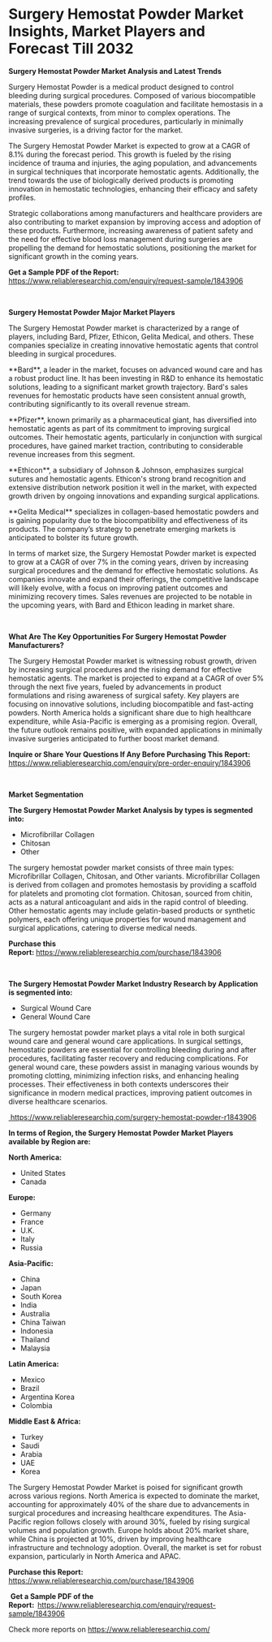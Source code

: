 <p><h1>Surgery Hemostat Powder Market Insights, Market Players and Forecast Till 2032</h1></p><p><strong>Surgery Hemostat Powder Market Analysis and Latest Trends</strong></p>
<p><p>Surgery Hemostat Powder is a medical product designed to control bleeding during surgical procedures. Composed of various biocompatible materials, these powders promote coagulation and facilitate hemostasis in a range of surgical contexts, from minor to complex operations. The increasing prevalence of surgical procedures, particularly in minimally invasive surgeries, is a driving factor for the market.</p><p>The Surgery Hemostat Powder Market is expected to grow at a CAGR of 8.1% during the forecast period. This growth is fueled by the rising incidence of trauma and injuries, the aging population, and advancements in surgical techniques that incorporate hemostatic agents. Additionally, the trend towards the use of biologically derived products is promoting innovation in hemostatic technologies, enhancing their efficacy and safety profiles.</p><p>Strategic collaborations among manufacturers and healthcare providers are also contributing to market expansion by improving access and adoption of these products. Furthermore, increasing awareness of patient safety and the need for effective blood loss management during surgeries are propelling the demand for hemostatic solutions, positioning the market for significant growth in the coming years.</p></p>
<p><strong>Get a Sample PDF of the Report:&nbsp;</strong> <a href="https://www.reliableresearchiq.com/enquiry/request-sample/1843906?utm_campaign=2580&utm_medium=2&utm_source=Github&utm_content=ia&utm_term=05032025&utm_id=surgery-hemostat-powder">https://www.reliableresearchiq.com/enquiry/request-sample/1843906</a></p>
<p>&nbsp;</p>
<p><strong>Surgery Hemostat Powder Major Market Players</strong></p>
<p><p>The Surgery Hemostat Powder market is characterized by a range of players, including Bard, Pfizer, Ethicon, Gelita Medical, and others. These companies specialize in creating innovative hemostatic agents that control bleeding in surgical procedures. </p><p>**Bard**, a leader in the market, focuses on advanced wound care and has a robust product line. It has been investing in R&D to enhance its hemostatic solutions, leading to a significant market growth trajectory. Bard's sales revenues for hemostatic products have seen consistent annual growth, contributing significantly to its overall revenue stream.</p><p>**Pfizer**, known primarily as a pharmaceutical giant, has diversified into hemostatic agents as part of its commitment to improving surgical outcomes. Their hemostatic agents, particularly in conjunction with surgical procedures, have gained market traction, contributing to considerable revenue increases from this segment.</p><p>**Ethicon**, a subsidiary of Johnson & Johnson, emphasizes surgical sutures and hemostatic agents. Ethicon's strong brand recognition and extensive distribution network position it well in the market, with expected growth driven by ongoing innovations and expanding surgical applications.</p><p>**Gelita Medical** specializes in collagen-based hemostatic powders and is gaining popularity due to the biocompatibility and effectiveness of its products. The company’s strategy to penetrate emerging markets is anticipated to bolster its future growth.</p><p>In terms of market size, the Surgery Hemostat Powder market is expected to grow at a CAGR of over 7% in the coming years, driven by increasing surgical procedures and the demand for effective hemostatic solutions. As companies innovate and expand their offerings, the competitive landscape will likely evolve, with a focus on improving patient outcomes and minimizing recovery times. Sales revenues are projected to be notable in the upcoming years, with Bard and Ethicon leading in market share.</p></p>
<p>&nbsp;</p>
<p><strong>What Are The Key Opportunities For Surgery Hemostat Powder Manufacturers?</strong></p>
<p><p>The Surgery Hemostat Powder market is witnessing robust growth, driven by increasing surgical procedures and the rising demand for effective hemostatic agents. The market is projected to expand at a CAGR of over 5% through the next five years, fueled by advancements in product formulations and rising awareness of surgical safety. Key players are focusing on innovative solutions, including biocompatible and fast-acting powders. North America holds a significant share due to high healthcare expenditure, while Asia-Pacific is emerging as a promising region. Overall, the future outlook remains positive, with expanded applications in minimally invasive surgeries anticipated to further boost market demand.</p></p>
<p><strong>Inquire or Share Your Questions If Any Before Purchasing This Report:</strong> <a href="https://www.reliableresearchiq.com/enquiry/pre-order-enquiry/1843906?utm_campaign=2580&utm_medium=2&utm_source=Github&utm_content=ia&utm_term=05032025&utm_id=surgery-hemostat-powder">https://www.reliableresearchiq.com/enquiry/pre-order-enquiry/1843906</a></p>
<p>&nbsp;</p>
<p><strong>Market Segmentation</strong></p>
<p><strong>The Surgery Hemostat Powder Market Analysis by types is segmented into:</strong></p>
<p><ul><li>Microfibrillar Collagen</li><li>Chitosan</li><li>Other</li></ul></p>
<p><p>The surgery hemostat powder market consists of three main types: Microfibrillar Collagen, Chitosan, and Other variants. Microfibrillar Collagen is derived from collagen and promotes hemostasis by providing a scaffold for platelets and promoting clot formation. Chitosan, sourced from chitin, acts as a natural anticoagulant and aids in the rapid control of bleeding. Other hemostatic agents may include gelatin-based products or synthetic polymers, each offering unique properties for wound management and surgical applications, catering to diverse medical needs.</p></p>
<p><strong>Purchase this Report:&nbsp;</strong><a href="https://www.reliableresearchiq.com/purchase/1843906?utm_campaign=2580&utm_medium=2&utm_source=Github&utm_content=ia&utm_term=05032025&utm_id=surgery-hemostat-powder">https://www.reliableresearchiq.com/purchase/1843906</a></p>
<p>&nbsp;</p>
<p><strong>The Surgery Hemostat Powder Market Industry Research by Application is segmented into:</strong></p>
<p><ul><li>Surgical Wound Care</li><li>General Wound Care</li></ul></p>
<p><p>The surgery hemostat powder market plays a vital role in both surgical wound care and general wound care applications. In surgical settings, hemostatic powders are essential for controlling bleeding during and after procedures, facilitating faster recovery and reducing complications. For general wound care, these powders assist in managing various wounds by promoting clotting, minimizing infection risks, and enhancing healing processes. Their effectiveness in both contexts underscores their significance in modern medical practices, improving patient outcomes in diverse healthcare scenarios.</p></p>
<p><a href="https://www.reliableresearchiq.com/surgery-hemostat-powder-r1843906?utm_campaign=2580&utm_medium=2&utm_source=Github&utm_content=ia&utm_term=05032025&utm_id=surgery-hemostat-powder">&nbsp;https://www.reliableresearchiq.com/surgery-hemostat-powder-r1843906</a></p>
<p><strong>In terms of Region, the Surgery Hemostat Powder Market Players available by Region are:</strong></p>
<p>
    <p> <strong> North America: </strong>
        <ul>
            <li>United States</li>
            <li>Canada</li>
        </ul>
        </p> 
    <p> <strong> Europe: </strong>
        <ul>
            <li>Germany</li>
            <li>France</li>
            <li>U.K.</li>
            <li>Italy</li>
            <li>Russia</li>
        </ul>
        </p> 
    <p> <strong> Asia-Pacific: </strong>
        <ul>
            <li>China</li>
            <li>Japan</li>
            <li>South Korea</li>
            <li>India</li>
            <li>Australia</li>
            <li>China Taiwan</li>
            <li>Indonesia</li>
            <li>Thailand</li>
            <li>Malaysia</li>
        </ul>
        </p> 
    <p> <strong> Latin America: </strong>
        <ul>
            <li>Mexico</li>
            <li>Brazil</li>
            <li>Argentina Korea</li>
            <li>Colombia</li>
        </ul>
        </p> 
    <p> <strong> Middle East & Africa: </strong>
        <ul>
            <li>Turkey</li>
            <li>Saudi</li>
            <li>Arabia</li>
            <li>UAE</li>
            <li>Korea</li>
        </ul>
    </p>
    </p>
<p><p>The Surgery Hemostat Powder Market is poised for significant growth across various regions. North America is expected to dominate the market, accounting for approximately 40% of the share due to advancements in surgical procedures and increasing healthcare expenditures. The Asia-Pacific region follows closely with around 30%, fueled by rising surgical volumes and population growth. Europe holds about 20% market share, while China is projected at 10%, driven by improving healthcare infrastructure and technology adoption. Overall, the market is set for robust expansion, particularly in North America and APAC.</p></p>
<p><strong>Purchase this Report: </strong><a href="https://www.reliableresearchiq.com/purchase/1843906?utm_campaign=2580&utm_medium=2&utm_source=Github&utm_content=ia&utm_term=05032025&utm_id=surgery-hemostat-powder">https://www.reliableresearchiq.com/purchase/1843906</a></p>
<p>&nbsp;<strong>Get a Sample PDF of the Report:&nbsp;&nbsp;</strong><a href="https://www.reliableresearchiq.com/enquiry/request-sample/1843906?utm_campaign=2580&utm_medium=2&utm_source=Github&utm_content=ia&utm_term=05032025&utm_id=surgery-hemostat-powder">https://www.reliableresearchiq.com/enquiry/request-sample/1843906</a></p>
<p><strong></strong></p>
<p>Check more reports on <a href="https://www.reliableresearchiq.com/?utm_campaign=2580&utm_medium=2&utm_source=Github&utm_content=ia&utm_term=05032025&utm_id=surgery-hemostat-powder">https://www.reliableresearchiq.com/</a></p>